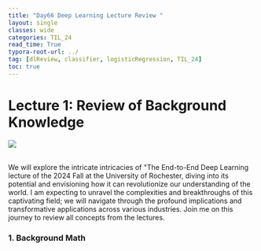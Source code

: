```yaml
---
title: "Day66 Deep Learning Lecture Review "
layout: single
classes: wide
categories: TIL_24
read_time: True
typora-root-url: ../
tag: [dlReview, classifier, logisticRegression, TIL_24]
toc: true 
---
```


# Lecture 1: Review of Background Knowledge

<img src="/blog/images/2024-09-03-TIL24_Day66/C0250DA4-3C36-45E5-BA8E-A60FEA5E2233.jpeg"><br><br>

We will explore the intricate intricacies of "The End-to-End Deep Learning lecture of the 2024 Fall at the University of Rochester, diving into its potential and envisioning how it can revolutionize our understanding of the world. I am expecting to unravel the complexities and breakthroughs of this captivating field; we will navigate through the profound implications and transformative applications across various industries. Join me on this journey to review all concepts from the lectures.



### 1. Background Math

